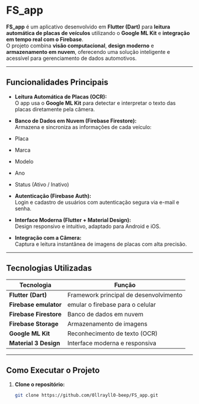 #  FS_app

**FS_app** é um aplicativo desenvolvido em **Flutter (Dart)** para **leitura automática de placas de veículos** utilizando o **Google ML Kit** e **integração em tempo real com o Firebase**.  
O projeto combina **visão computacional**, **design moderno** e **armazenamento em nuvem**, oferecendo uma solução inteligente e acessível para gerenciamento de dados automotivos.

---

##  Funcionalidades Principais

-  **Leitura Automática de Placas (OCR):**  
  O app usa o **Google ML Kit** para detectar e interpretar o texto das placas diretamente pela câmera.  

-  **Banco de Dados em Nuvem (Firebase Firestore):**  
  Armazena e sincroniza as informações de cada veículo:
  - Placa  
  - Marca  
  - Modelo  
  - Ano  
  - Status (Ativo / Inativo)

-  **Autenticação (Firebase Auth):**  
  Login e cadastro de usuários com autenticação segura via e-mail e senha.

-  **Interface Moderna (Flutter + Material Design):**  
  Design responsivo e intuitivo, adaptado para Android e iOS.

-  **Integração com a Câmera:**  
  Captura e leitura instantânea de imagens de placas com alta precisão.

---

##  Tecnologias Utilizadas

| Tecnologia | Função |
|-------------|--------|
| **Flutter (Dart)** | Framework principal de desenvolvimento |
| **Firebase emulator** | emular o firebase para o celular |
| **Firebase Firestore** | Banco de dados em nuvem |
| **Firebase Storage** | Armazenamento de imagens |
| **Google ML Kit** | Reconhecimento de texto (OCR) |
| **Material 3 Design** | Interface moderna e responsiva |

---

##  Como Executar o Projeto

1. **Clone o repositório:**
   ```bash
   git clone https://github.com/0llrayll0-beep/FS_app.git
